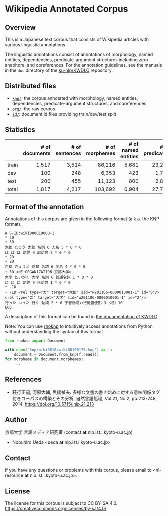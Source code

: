 # Wikipedia Annotated Corpus

## Overview

This is a Japanese text corpus that consists of Wikipedia articles with various linguistic annotations.

The linguistic annotations consist of annotations of morphology, named entities, dependencies, predicate-argument
structures including zero anaphora, and coreferences.
For the annotation guidelines, see the manuals in the `doc` directory of
the [ku-nlp/KWDLC](https://github.com/ku-nlp/KWDLC) repository.

## Distributed files

- [`knp/`](./knp): the corpus annotated with morphology, named entities, dependencies, predicate-argument structures,
  and coreferences
- [`org/`](./org): the raw corpus
- [`id/`](./id): document id files providing train/dev/test split

## Statistics

|       | # of documents | # of sentences | # of morphemes | # of named entities | # of predicates | # of coreferring mentions |
|-------|---------------:|---------------:|---------------:|--------------------:|----------------:|--------------------------:|
| train |          1,517 |          3,514 |         86,216 |               5,681 |          23,207 |                    19,356 |
| dev   |            100 |            248 |          6,353 |                 423 |           1,702 |                     1,435 |
| test  |            200 |            455 |         11,123 |                 800 |           2,875 |                     2,533 |
| total |          1,817 |          4,217 |        103,692 |               6,904 |          27,784 |                    23,324 |

## Format of the annotation

Annotations of this corpus are given in the following format (a.k.a. the KNP format).

```text
# S-ID:wiki000010000-1
* 2D
+ 3D
太郎 たろう 太郎 名詞 6 人名 5 * 0 * 0
は は は 助詞 9 副助詞 2 * 0 * 0
* 2D
+ 2D
京都 きょうと 京都 名詞 6 地名 4 * 0 * 0
+ 3D <NE:ORGANIZATION:京都大学>
大学 だいがく 大学 名詞 6 普通名詞 1 * 0 * 0
に に に 助詞 9 格助詞 1 * 0 * 0
* -1D
+ -1D <rel type="ガ" target="太郎" sid="w201106-0000010001-1" id="0"/><rel type="ニ" target="大学" sid="w201106-0000010001-1" id="2"/>
行った いった 行く 動詞 2 * 0 子音動詞カ行促音便形 3 タ形 10
EOS
```

A description of this format can be found in [the documentation of KWDLC](https://github.com/ku-nlp/KWDLC#format-of-the-corpus-annotated-with-annotations-of-morphology-named-entities-dependencies-predicate-argument-structures-and-coreferences).

Note: You can use [rhoknp](https://github.com/ku-nlp/rhoknp) to intuitively access annotations from Python without understanding the syntax of this format.

```python
from rhoknp import Document

with open("knp/wiki0010/wiki00100176.knp") as f:
    document = Document.from_knp(f.read())
for morpheme in document.morphemes:
    ...
```

## References

- 萩行正嗣, 河原大輔, 黒橋禎夫. 多様な文書の書き始めに対する意味関係タグ付きコーパスの構築とその分析, 自然言語処理,
  Vol.21, No.2, pp.213-248, 2014. <https://doi.org/10.5715/jnlp.21.213>

## Author

京都大学 言語メディア研究室 (contact **at** nlp.ist.i.kyoto-u.ac.jp)

- Nobuhiro Ueda <ueda **at** nlp.ist.i.kyoto-u.ac.jp>

## Contact

If you have any questions or problems with this corpus, please email to <nl-resource **at** nlp.ist.i.kyoto-u.ac.jp>.

## License

The license for this corpus is subject to CC BY-SA 4.0.
<https://creativecommons.org/licenses/by-sa/4.0/>
